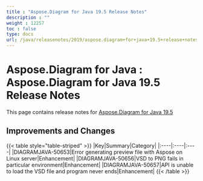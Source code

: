 ```yaml
---
title : "Aspose.Diagram for Java 19.5 Release Notes" 
description : "" 
weight : 12257 
toc : false
type: docs
url: /java/releasenotes/2019/aspose.diagram+for+java+19.5+release+notes/
---
```


# Aspose.Diagram for Java : Aspose.Diagram for Java 19.5 Release Notes


This page contains release notes for [Aspose.Diagram for Java 19.5](https://repository.aspose.com/repo/com/aspose/aspose-diagram/19.5/)

## Improvements and Changes

{{< table style="table-striped" >}}
|Key|Summary|Category|
|:----|:----|:----|
|DIAGRAMJAVA-50653|Error generating preview file with Aspose on Linux server|Enhancement|
|DIAGRAMJAVA-50656|VSD to PNG fails in particular environment|Enhancement|
|DIAGRAMJAVA-50657|API is unable to load the VSD file and program never ends|Enhancement|
{{< /table >}}

